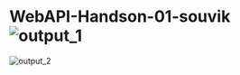 # WebAPI-Handson-01-souvik![output_1](https://user-images.githubusercontent.com/84001474/118357057-c2ed0580-b595-11eb-8dd4-ec31a6f948f3.png)
![output_2](https://user-images.githubusercontent.com/84001474/118357061-c54f5f80-b595-11eb-9c0b-ab130c485bfa.png)
